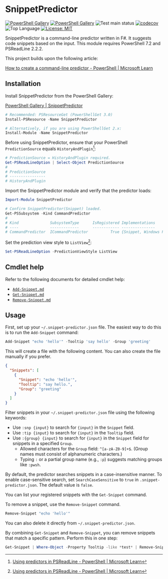 # SnippetPredictor

[![PowerShell Gallery](https://img.shields.io/powershellgallery/v/SnippetPredictor)](https://www.powershellgallery.com/packages/SnippetPredictor)
[![PowerShell Gallery](https://img.shields.io/powershellgallery/dt/SnippetPredictor)](https://www.powershellgallery.com/packages/SnippetPredictor)
![Test main status](https://github.com/krymtkts/SnippetPredictor/actions/workflows/main.yml/badge.svg)
[![codecov](https://codecov.io/gh/krymtkts/SnippetPredictor/graph/badge.svg?token=7HA9NC8PHT)](https://codecov.io/gh/krymtkts/SnippetPredictor)
![Top Language](https://img.shields.io/github/languages/top/krymtkts/SnippetPredictor?color=%23b845fc)
[![License: MIT](https://img.shields.io/badge/License-MIT-blue.svg)](https://opensource.org/licenses/MIT)

SnippetPredictor is a command-line predictor written in F#. It suggests code snippets based on the input.
This module requires PowerShell 7.2 and PSReadLine 2.2.2.

This project builds upon the following article:

[How to create a command-line predictor - PowerShell | Microsoft Learn](https://learn.microsoft.com/en-us/powershell/scripting/dev-cross-plat/create-cmdline-predictor?view=powershell-7.4)

## Installation

Install SnippetPredictor from the PowerShell Gallery:

[PowerShell Gallery | SnippetPredictor](https://www.powershellgallery.com/packages/SnippetPredictor/)

```powershell
# Recommended: PSResourceGet (PowerShellGet 3.0)
Install-PSResource -Name SnippetPredictor

# Alternatively, if you are using PowerShellGet 2.x:
Install-Module -Name SnippetPredictor
```

Before using SnippetPredictor, ensure that your PowerShell `PredictionSource` equals `HistoryAndPlugin`[^1]:

```powershell
# PredictionSource = HistoryAndPlugin required.
Get-PSReadLineOption | Select-Object PredictionSource
#
# PredictionSource
# ----------------
# HistoryAndPlugin
```

[^1]: [Using predictors in PSReadLine - PowerShell | Microsoft Learn](https://learn.microsoft.com/en-us/powershell/scripting/learn/shell/using-predictors?view=powershell-7.4#managing-predictive-intellisense)

Import the SnippetPredictor module and verify that the predictor loads:

```powershell
Import-Module SnippetPredictor

# Confirm SnippetPredictor(Snippet) loaded.
Get-PSSubsystem -Kind CommandPredictor
#
# Kind              SubsystemType      IsRegistered Implementations
# ----              -------------      ------------ ---------------
# CommandPredictor  ICommandPredictor          True {Snippet, Windows Package Manager - WinGet}
```

Set the prediction view style to `ListView`[^2]:

```powershell
Set-PSReadLineOption -PredictionViewStyle ListView
```

[^2]: [Using predictors in PSReadLine - PowerShell | Microsoft Learn](https://learn.microsoft.com/en-us/powershell/scripting/learn/shell/using-predictors?view=powershell-7.4#using-other-predictor-plug-ins)

## Cmdlet help

Refer to the following documents for detailed cmdlet help:

- [`Add-Snippet.md`](./docs/SnippetPredictor/Add-Snippet.md)
- [`Get-Snippet.md`](./docs/SnippetPredictor/Get-Snippet.md)
- [`Remove-Snippet.md`](./docs/SnippetPredictor/Remove-Snippet.md)

## Usage

First, set up your `~/.snippet-predictor.json` file.
The easiest way to do this is to run the `Add-Snippet` command:

```powershell
Add-Snippet "echo 'hello'" -Tooltip 'say hello' -Group 'greeting'
```

This will create a file with the following content.
You can also create the file manually if you prefer.

```json
{
  "Snippets": [
    {
      "Snippet": "echo 'hello'",
      "Tooltip": "say hello.",
      "Group": "greeting"
    }
  ]
}
```

Filter snippets in your `~/.snippet-predictor.json` file using the following keywords:

- Use `:snp {input}` to search for `{input}` in the `Snippet` field.
- Use `:tip {input}` to search for `{input}` in the `Tooltip` field.
- Use `:{group} {input}` to search for `{input}` in the `Snippet` field for snippets in a specified `Group`.
  - Allowed characters for the `Group` field: `^[a-zA-Z0-9]+$`.
    (Group names must consist of alphanumeric characters.)
  - Typing `:` or a partial group name (e.g., `:p`) suggests matching groups like `:pwsh`.

By default, the predictor searches snippets in a case-insensitive manner.
To enable case-sensitive search, set `SearchCaseSensitive` to `true` in `.snippet-predictor.json`.
The default value is `false`.

You can list your registered snippets with the `Get-Snippet` command.

To remove a snippet, use the `Remove-Snippet` command.

```powershell
Remove-Snippet "echo 'hello'"
```

You can also delete it directly from `~/.snippet-predictor.json`.

By combining `Get-Snippet` and `Remove-Snippet`, you can remove snippets that match a specific pattern. Perform this in one step:

```powershell
Get-Snippet | Where-Object -Property Tooltip -like *test* | Remove-Snippet
```
